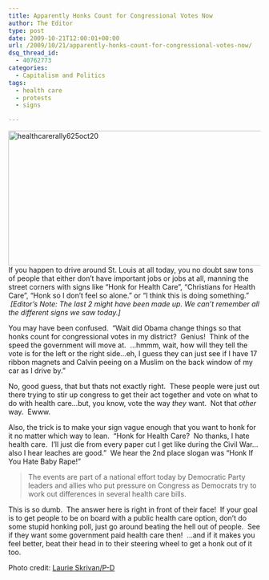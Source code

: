 ```yaml
---
title: Apparently Honks Count for Congressional Votes Now
author: The Editor
type: post
date: 2009-10-21T12:00:01+00:00
url: /2009/10/21/apparently-honks-count-for-congressional-votes-now/
dsq_thread_id:
  - 40762773
categories:
  - Capitalism and Politics
tags:
  - health care
  - protests
  - signs

---
```

[<img class="aligncenter size-full wp-image-2054" title="healthcarerally625oct20" src="http://punchingkitty.com/wp-content/uploads/2009/10/healthcarerally625oct20.jpg" alt="healthcarerally625oct20" width="600" height="269" srcset="http://media.punchingkitty.com/wordpress/2009/10/healthcarerally625oct20.jpg 600w, http://media.punchingkitty.com/wordpress/2009/10/healthcarerally625oct20-300x134.jpg 300w" sizes="(max-width: 600px) 100vw, 600px" />][1]If you happen to drive around St. Louis at all today, you no doubt saw tons of people that either don&#8217;t have important jobs or jobs at all, manning the street corners with signs like &#8220;Honk for Health Care&#8221;, &#8220;Christians for Health Care&#8221;, &#8220;Honk so I don&#8217;t feel so alone.&#8221; or &#8220;I think this is doing something.&#8221;  _[Editor&#8217;s Note: The last 2 might have been made up. We can&#8217;t remember all the different signs we saw today.]_

You may have been confused.  &#8220;Wait did Obama change things so that honks count for congressional votes in my district?  Genius!  Think of the speed the government will move at.  &#8230;hmmm, wait, how will they tell the vote is for the left or the right side&#8230;eh, I guess they can just see if I have 17 ribbon magnets and Calvin peeing on a Muslim on the back window of my car as I drive by.&#8221;

No, good guess, that but thats not exactly right.  These people were just out there trying to stir up congress to get their act together and vote on what to do with health care&#8230;but, you know, vote the way _they_ want.  Not that _other_ way.  Ewww.

Also, the trick is to make your sign vague enough that you want to honk for it no matter which way to lean.  &#8220;Honk for Health Care?  No thanks, I hate health care.  I&#8217;ll just die from every paper cut I get like during the Civil War&#8230;also I hear leaches are good.&#8221;  We hear the 2nd place slogan was &#8220;Honk If You Hate Baby Rape!&#8221;

> The events are part of a national effort today by Democratic Party leaders and allies who put pressure on Congress as Democrats try to work out differences in several health care bills.

This is so dumb.  The answer here is right in front of their face!  If your goal is to get people to be on board with a public health care option, don&#8217;t do some stupid honking poll, just go around beating the hell out of people.  See if they want some government paid health care then!  &#8230;and if it makes you feel better, beat their head in to their steering wheel to get a honk out of it too.

Photo credit: [Laurie Skrivan/P-D][2]

 [1]: http://punchingkitty.com/wp-content/uploads/2009/10/healthcarerally625oct20.jpg
 [2]: http://www.stltoday.com/stltoday/news/stories.nsf/stlouiscitycounty/story/8C8C3B5D6F3DC5328625765500448539?OpenDocument